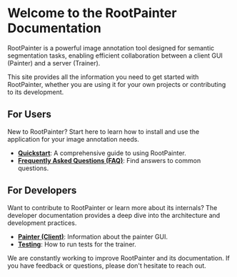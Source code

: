 # Welcome to the RootPainter Documentation

RootPainter is a powerful image annotation tool designed for semantic segmentation tasks, enabling efficient collaboration between a client GUI (Painter) and a server (Trainer).

This site provides all the information you need to get started with RootPainter, whether you are using it for your own projects or contributing to its development.

## For Users

New to RootPainter? Start here to learn how to install and use the application for your image annotation needs.

* **[Quickstart](quickstart.md)**: A comprehensive guide to using RootPainter.
* **[Frequently Asked Questions (FAQ)](faq.md)**: Find answers to common questions.

## For Developers

Want to contribute to RootPainter or learn more about its internals? The developer documentation provides a deep dive into the architecture and development practices.

* **[Painter (Client)](developer/painter.md)**: Information about the painter GUI.
* **[Testing](developer/testing.md)**: How to run tests for the trainer.

We are constantly working to improve RootPainter and its documentation. If you have feedback or questions, please don't hesitate to reach out.
